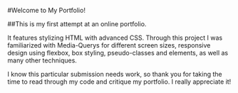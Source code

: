 #Welcome to My Portfolio!

##This is my first attempt at an online portfolio. 

It features stylizing HTML with advanced CSS. 
Through this project I was familiarized with Media-Querys for different screen sizes, responsive design using flexbox, box styling, pseudo-classes and elements, as well as many other techniques. 

I know this particular submission needs work, so thank you for taking the time to read through my code and critique my portfolio. I really appreciate it! 






